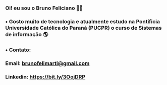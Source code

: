### Oi! eu sou o Bruno Feliciano 👨‍💻






### • Gosto muito de tecnologia e atualmente estudo na Pontíficia Universidade Católica do Paraná (PUCPR) o curso de Sistemas de informação 🌎 

### • Contato: 
### Email: brunofelimarti@gmail.com
### Linkedin: https://bit.ly/3OojDRP


#
